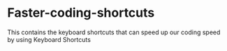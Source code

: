 # Faster-coding-shortcuts
This contains the keyboard shortcuts that can speed up our coding speed by using Keyboard Shortcuts
